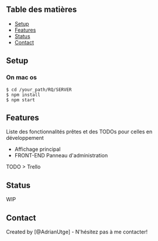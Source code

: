 
## Table des matières
* [Setup](#setup)
* [Features](#features)
* [Status](#status)
* [Contact](#contact)


## Setup
### On mac os 
```
$ cd /your_path/RQ/SERVER
$ npm install 
$ npm start
```


## Features
Liste des fonctionnalités prêtes et des TODOs pour celles en  développement
* Affichage principal
* FRONT-END Panneau d'administration


TODO > Trello

## Status
WIP


## Contact
Created by [@AdrianUtge] - N'hésitez pas à me contacter!
